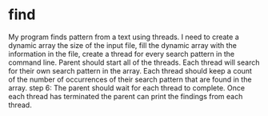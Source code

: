 # find
My program finds pattern from a text using threads. I need to create a dynamic array the size of the input file, fill the dynamic array with the information in the file, create a thread for every search pattern in the command line. Parent should start all of the threads. Each thread will search for their own search pattern in the array. Each thread should keep a count of the number of occurrences of their search pattern that are found in the array.  step 6: The parent should wait for each thread to complete.  Once each thread has terminated the parent can print the findings from each thread.
